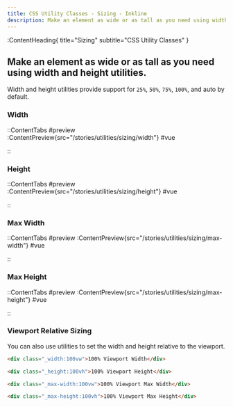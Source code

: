 ```yaml
---
title: CSS Utility Classes - Sizing - Inkline
description: Make an element as wide or as tall as you need using width and height utilities. 
---
```


:ContentHeading{ title="Sizing" subtitle="CSS Utility Classes" }
## Make an element as wide or as tall as you need using width and height utilities. 

Width and height utilities provide support for `25%`, `50%`, `75%`, `100%`, and auto by default.

### Width

::ContentTabs
#preview
:ContentPreview{src="/stories/utilities/sizing/width"}
#vue
<!-- Autodocs{src="@inkline/inkline/stories/utilities/sizing/width.raw.vue" lang="vue"} -->
::

### Height

::ContentTabs
#preview
:ContentPreview{src="/stories/utilities/sizing/height"}
#vue
<!-- Autodocs{src="@inkline/inkline/stories/utilities/sizing/height.raw.vue" lang="vue"} -->
::

### Max Width

::ContentTabs
#preview
:ContentPreview{src="/stories/utilities/sizing/max-width"}
#vue
<!-- Autodocs{src="@inkline/inkline/stories/utilities/sizing/max-width.raw.vue" lang="vue"} -->
::

### Max Height

::ContentTabs
#preview
:ContentPreview{src="/stories/utilities/sizing/max-height"}
#vue
<!-- Autodocs{src="@inkline/inkline/stories/utilities/sizing/max-height.raw.vue" lang="vue"} -->
::

### Viewport Relative Sizing
You can also use utilities to set the width and height relative to the viewport.

~~~html
<div class="_width:100vw">100% Viewport Width</div>

<div class="_height:100vh">100% Viewport Height</div>

<div class="_max-width:100vw">100% Viewport Max Width</div>

<div class="_max-height:100vh">100% Viewport Max Height</div>
~~~
